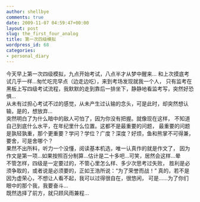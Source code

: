 ```yaml
---
author: shellbye
comments: true
date: 2009-11-07 04:59:47+00:00
layout: post
slug: the_first_four_analog
title: 第一次四级模拟
wordpress_id: 68
categories:
- personal_diary
---
```


今天早上第一次四级模拟，九点开始考试，八点半才从梦中醒来…
和上次摸底考试几乎一样…匆忙吃完早点（边走边吃），来到考场发现就我一个人，
只有监考在黑板上写四级考试流程，我默默的走到靠后一排坐下，静静地看监考写，突然好恐惧…  
从未有过担心考试不过的感觉，从未产生过认输的念头，可是此时，却突然想认输，是的，想放弃…  
突然明白了为什么暗中的敌人可怕了，因为你没有把握。就像现在这样，
不知道自己到底什么水平，在年纪里什么位置。这都不是最重要的问题，
最重要的问题是孰轻孰重，那个更重要？学问？学位？广度？深度？好烦，鱼和熊掌不可得兼，要舍，可是舍哪个？  
果然不出所料，听力一个没懂，阅读基本机选，唯一认真作的就是作文了，
因为作文是第一项…如果按照百分制算…估计是二十多吧…可笑，居然会这样…晕  
不管怎样，四级是一定要过的，不管心里怎么样、多少次思考过失败，
胜利是必须争取的，或者说是必须要的，正如王浩所说：“为了荣誉而战！”
真的，若不是因为虚荣心，不想让人看不起，我可以过得很自在，很悠闲，
可是……为了你们眼中的那个我，我要奋斗…  
既然选择了前方，就只顾风雨兼程…
